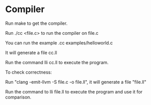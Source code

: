 # Compiler

Run make to get the compiler.

Run ./cc <file.c> to run the compiler on file.c

You can run the example .cc examples/helloworld.c

It will generate a file cc.ll

Run the command lli cc.ll to execute the program.




To check correctness:

Run "clang -emit-llvm -S file.c -o file.ll", it will generate a file "file.ll"

Run the command to lli file.ll to execute the program and use it for comparison.

